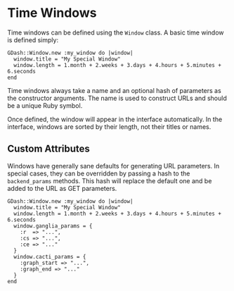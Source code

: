 # Time Windows

Time windows can be defined using the `Window` class.  A basic time window is defined simply:

    GDash::Window.new :my_window do |window|
      window.title = "My Special Window"
      window.length = 1.month + 2.weeks + 3.days + 4.hours + 5.minutes + 6.seconds
    end

Time windows always take a name and an optional hash of parameters as the constructor arguments.  The name is used to
construct URLs and should be a unique Ruby symbol.

Once defined, the window will appear in the interface automatically.  In the interface, windows are sorted by their
length, not their titles or names.

## Custom Attributes

Windows have generally sane defaults for generating URL parameters.  In special cases, they can be overridden by passing
a hash to the `backend_params` methods.  This hash will replace the default one and be added to the URL as GET
parameters.

    GDash::Window.new :my_window do |window|
      window.title = "My Special Window"
      window.length = 1.month + 2.weeks + 3.days + 4.hours + 5.minutes + 6.seconds
      window.ganglia_params = {
        :r  => "...",
        :cs => "...",
        :ce => "..."
      }
      window.cacti_params = {
        :graph_start => "...",
        :graph_end => "..."
      }
    end
